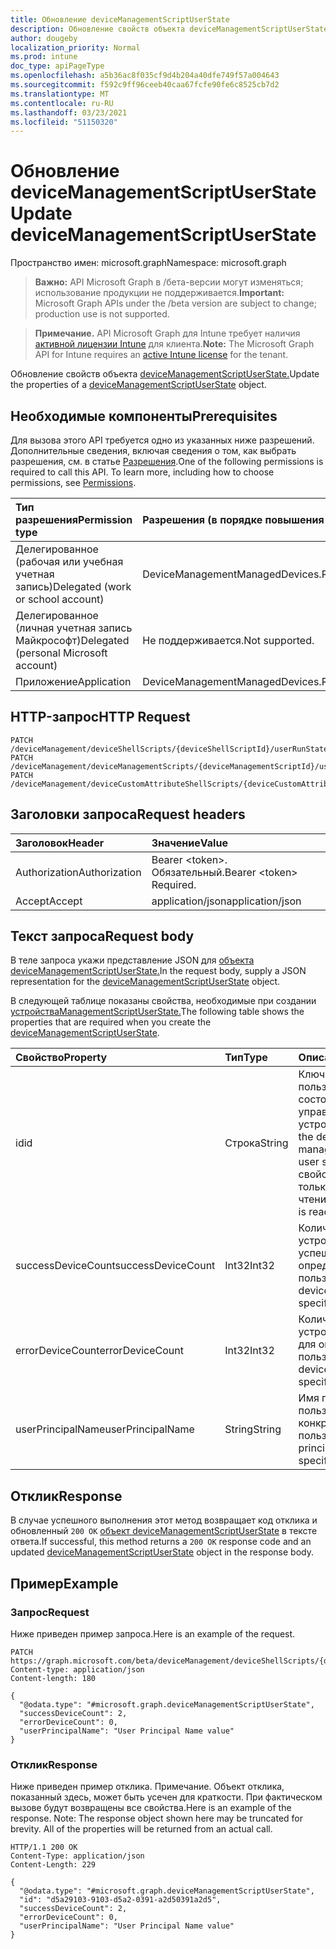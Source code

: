 ```yaml
---
title: Обновление deviceManagementScriptUserState
description: Обновление свойств объекта deviceManagementScriptUserState.
author: dougeby
localization_priority: Normal
ms.prod: intune
doc_type: apiPageType
ms.openlocfilehash: a5b36ac8f035cf9d4b204a40dfe749f57a004643
ms.sourcegitcommit: f592c9ff96ceeb40caa67fcfe90fe6c8525cb7d2
ms.translationtype: MT
ms.contentlocale: ru-RU
ms.lasthandoff: 03/23/2021
ms.locfileid: "51150320"
---
```

# <a name="update-devicemanagementscriptuserstate"></a><span data-ttu-id="53630-103">Обновление deviceManagementScriptUserState</span><span class="sxs-lookup"><span data-stu-id="53630-103">Update deviceManagementScriptUserState</span></span>

<span data-ttu-id="53630-104">Пространство имен: microsoft.graph</span><span class="sxs-lookup"><span data-stu-id="53630-104">Namespace: microsoft.graph</span></span>

> <span data-ttu-id="53630-105">**Важно:** API Microsoft Graph в /бета-версии могут изменяться; использование продукции не поддерживается.</span><span class="sxs-lookup"><span data-stu-id="53630-105">**Important:** Microsoft Graph APIs under the /beta version are subject to change; production use is not supported.</span></span>

> <span data-ttu-id="53630-106">**Примечание.** API Microsoft Graph для Intune требует наличия [активной лицензии Intune](https://go.microsoft.com/fwlink/?linkid=839381) для клиента.</span><span class="sxs-lookup"><span data-stu-id="53630-106">**Note:** The Microsoft Graph API for Intune requires an [active Intune license](https://go.microsoft.com/fwlink/?linkid=839381) for the tenant.</span></span>

<span data-ttu-id="53630-107">Обновление свойств объекта [deviceManagementScriptUserState.](../resources/intune-devices-devicemanagementscriptuserstate.md)</span><span class="sxs-lookup"><span data-stu-id="53630-107">Update the properties of a [deviceManagementScriptUserState](../resources/intune-devices-devicemanagementscriptuserstate.md) object.</span></span>

## <a name="prerequisites"></a><span data-ttu-id="53630-108">Необходимые компоненты</span><span class="sxs-lookup"><span data-stu-id="53630-108">Prerequisites</span></span>
<span data-ttu-id="53630-p101">Для вызова этого API требуется одно из указанных ниже разрешений. Дополнительные сведения, включая сведения о том, как выбрать разрешения, см. в статье [Разрешения](/graph/permissions-reference).</span><span class="sxs-lookup"><span data-stu-id="53630-p101">One of the following permissions is required to call this API. To learn more, including how to choose permissions, see [Permissions](/graph/permissions-reference).</span></span>

|<span data-ttu-id="53630-111">Тип разрешения</span><span class="sxs-lookup"><span data-stu-id="53630-111">Permission type</span></span>|<span data-ttu-id="53630-112">Разрешения (в порядке повышения привилегий)</span><span class="sxs-lookup"><span data-stu-id="53630-112">Permissions (from least to most privileged)</span></span>|
|:---|:---|
|<span data-ttu-id="53630-113">Делегированное (рабочая или учебная учетная запись)</span><span class="sxs-lookup"><span data-stu-id="53630-113">Delegated (work or school account)</span></span>|<span data-ttu-id="53630-114">DeviceManagementManagedDevices.ReadWrite.All</span><span class="sxs-lookup"><span data-stu-id="53630-114">DeviceManagementManagedDevices.ReadWrite.All</span></span>|
|<span data-ttu-id="53630-115">Делегированное (личная учетная запись Майкрософт)</span><span class="sxs-lookup"><span data-stu-id="53630-115">Delegated (personal Microsoft account)</span></span>|<span data-ttu-id="53630-116">Не поддерживается.</span><span class="sxs-lookup"><span data-stu-id="53630-116">Not supported.</span></span>|
|<span data-ttu-id="53630-117">Приложение</span><span class="sxs-lookup"><span data-stu-id="53630-117">Application</span></span>|<span data-ttu-id="53630-118">DeviceManagementManagedDevices.ReadWrite.All</span><span class="sxs-lookup"><span data-stu-id="53630-118">DeviceManagementManagedDevices.ReadWrite.All</span></span>|

## <a name="http-request"></a><span data-ttu-id="53630-119">HTTP-запрос</span><span class="sxs-lookup"><span data-stu-id="53630-119">HTTP Request</span></span>
<!-- {
  "blockType": "ignored"
}
-->
``` http
PATCH /deviceManagement/deviceShellScripts/{deviceShellScriptId}/userRunStates/{deviceManagementScriptUserStateId}
PATCH /deviceManagement/deviceManagementScripts/{deviceManagementScriptId}/userRunStates/{deviceManagementScriptUserStateId}
PATCH /deviceManagement/deviceCustomAttributeShellScripts/{deviceCustomAttributeShellScriptId}/userRunStates/{deviceManagementScriptUserStateId}
```

## <a name="request-headers"></a><span data-ttu-id="53630-120">Заголовки запроса</span><span class="sxs-lookup"><span data-stu-id="53630-120">Request headers</span></span>
|<span data-ttu-id="53630-121">Заголовок</span><span class="sxs-lookup"><span data-stu-id="53630-121">Header</span></span>|<span data-ttu-id="53630-122">Значение</span><span class="sxs-lookup"><span data-stu-id="53630-122">Value</span></span>|
|:---|:---|
|<span data-ttu-id="53630-123">Authorization</span><span class="sxs-lookup"><span data-stu-id="53630-123">Authorization</span></span>|<span data-ttu-id="53630-124">Bearer &lt;token&gt;. Обязательный.</span><span class="sxs-lookup"><span data-stu-id="53630-124">Bearer &lt;token&gt; Required.</span></span>|
|<span data-ttu-id="53630-125">Accept</span><span class="sxs-lookup"><span data-stu-id="53630-125">Accept</span></span>|<span data-ttu-id="53630-126">application/json</span><span class="sxs-lookup"><span data-stu-id="53630-126">application/json</span></span>|

## <a name="request-body"></a><span data-ttu-id="53630-127">Текст запроса</span><span class="sxs-lookup"><span data-stu-id="53630-127">Request body</span></span>
<span data-ttu-id="53630-128">В теле запроса укажи представление JSON для [объекта deviceManagementScriptUserState.](../resources/intune-devices-devicemanagementscriptuserstate.md)</span><span class="sxs-lookup"><span data-stu-id="53630-128">In the request body, supply a JSON representation for the [deviceManagementScriptUserState](../resources/intune-devices-devicemanagementscriptuserstate.md) object.</span></span>

<span data-ttu-id="53630-129">В следующей таблице показаны свойства, необходимые при создании [устройстваManagementScriptUserState.](../resources/intune-devices-devicemanagementscriptuserstate.md)</span><span class="sxs-lookup"><span data-stu-id="53630-129">The following table shows the properties that are required when you create the [deviceManagementScriptUserState](../resources/intune-devices-devicemanagementscriptuserstate.md).</span></span>

|<span data-ttu-id="53630-130">Свойство</span><span class="sxs-lookup"><span data-stu-id="53630-130">Property</span></span>|<span data-ttu-id="53630-131">Тип</span><span class="sxs-lookup"><span data-stu-id="53630-131">Type</span></span>|<span data-ttu-id="53630-132">Описание</span><span class="sxs-lookup"><span data-stu-id="53630-132">Description</span></span>|
|:---|:---|:---|
|<span data-ttu-id="53630-133">id</span><span class="sxs-lookup"><span data-stu-id="53630-133">id</span></span>|<span data-ttu-id="53630-134">Строка</span><span class="sxs-lookup"><span data-stu-id="53630-134">String</span></span>|<span data-ttu-id="53630-135">Ключ пользовательского состояния скрипта управления устройствами.</span><span class="sxs-lookup"><span data-stu-id="53630-135">Key of the device management script user state entity.</span></span> <span data-ttu-id="53630-136">Это свойство доступно только для чтения.</span><span class="sxs-lookup"><span data-stu-id="53630-136">This property is read-only.</span></span>|
|<span data-ttu-id="53630-137">successDeviceCount</span><span class="sxs-lookup"><span data-stu-id="53630-137">successDeviceCount</span></span>|<span data-ttu-id="53630-138">Int32</span><span class="sxs-lookup"><span data-stu-id="53630-138">Int32</span></span>|<span data-ttu-id="53630-139">Количество устройств успешности для определенного пользователя.</span><span class="sxs-lookup"><span data-stu-id="53630-139">Success device count for specific user.</span></span>|
|<span data-ttu-id="53630-140">errorDeviceCount</span><span class="sxs-lookup"><span data-stu-id="53630-140">errorDeviceCount</span></span>|<span data-ttu-id="53630-141">Int32</span><span class="sxs-lookup"><span data-stu-id="53630-141">Int32</span></span>|<span data-ttu-id="53630-142">Количество устройств ошибки для определенного пользователя.</span><span class="sxs-lookup"><span data-stu-id="53630-142">Error device count for specific user.</span></span>|
|<span data-ttu-id="53630-143">userPrincipalName</span><span class="sxs-lookup"><span data-stu-id="53630-143">userPrincipalName</span></span>|<span data-ttu-id="53630-144">String</span><span class="sxs-lookup"><span data-stu-id="53630-144">String</span></span>|<span data-ttu-id="53630-145">Имя принципа пользователя конкретного пользователя.</span><span class="sxs-lookup"><span data-stu-id="53630-145">User principle name of specific user.</span></span>|



## <a name="response"></a><span data-ttu-id="53630-146">Отклик</span><span class="sxs-lookup"><span data-stu-id="53630-146">Response</span></span>
<span data-ttu-id="53630-147">В случае успешного выполнения этот метод возвращает код отклика и обновленный `200 OK` [объект deviceManagementScriptUserState](../resources/intune-devices-devicemanagementscriptuserstate.md) в тексте ответа.</span><span class="sxs-lookup"><span data-stu-id="53630-147">If successful, this method returns a `200 OK` response code and an updated [deviceManagementScriptUserState](../resources/intune-devices-devicemanagementscriptuserstate.md) object in the response body.</span></span>

## <a name="example"></a><span data-ttu-id="53630-148">Пример</span><span class="sxs-lookup"><span data-stu-id="53630-148">Example</span></span>

### <a name="request"></a><span data-ttu-id="53630-149">Запрос</span><span class="sxs-lookup"><span data-stu-id="53630-149">Request</span></span>
<span data-ttu-id="53630-150">Ниже приведен пример запроса.</span><span class="sxs-lookup"><span data-stu-id="53630-150">Here is an example of the request.</span></span>
``` http
PATCH https://graph.microsoft.com/beta/deviceManagement/deviceShellScripts/{deviceShellScriptId}/userRunStates/{deviceManagementScriptUserStateId}
Content-type: application/json
Content-length: 180

{
  "@odata.type": "#microsoft.graph.deviceManagementScriptUserState",
  "successDeviceCount": 2,
  "errorDeviceCount": 0,
  "userPrincipalName": "User Principal Name value"
}
```

### <a name="response"></a><span data-ttu-id="53630-151">Отклик</span><span class="sxs-lookup"><span data-stu-id="53630-151">Response</span></span>
<span data-ttu-id="53630-p103">Ниже приведен пример отклика. Примечание. Объект отклика, показанный здесь, может быть усечен для краткости. При фактическом вызове будут возвращены все свойства.</span><span class="sxs-lookup"><span data-stu-id="53630-p103">Here is an example of the response. Note: The response object shown here may be truncated for brevity. All of the properties will be returned from an actual call.</span></span>
``` http
HTTP/1.1 200 OK
Content-Type: application/json
Content-Length: 229

{
  "@odata.type": "#microsoft.graph.deviceManagementScriptUserState",
  "id": "d5a29103-9103-d5a2-0391-a2d50391a2d5",
  "successDeviceCount": 2,
  "errorDeviceCount": 0,
  "userPrincipalName": "User Principal Name value"
}
```





